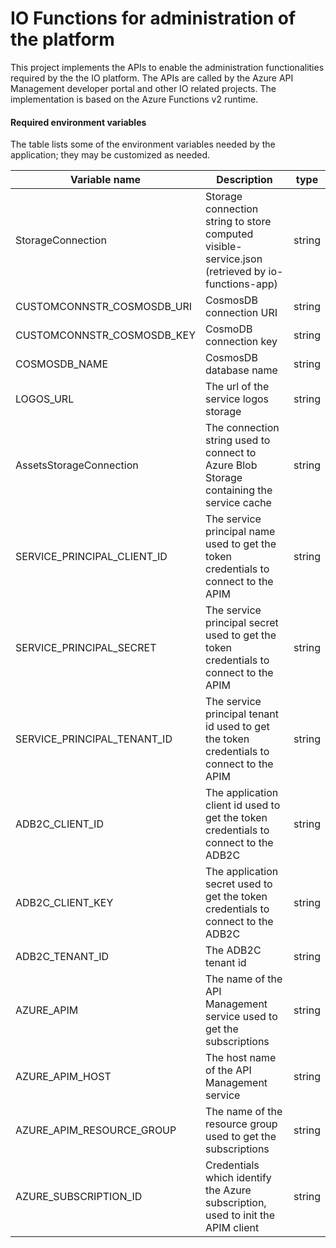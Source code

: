 # IO Functions for administration of the platform

This project implements the APIs to enable the administration functionalities required by the the IO platform. The APIs are called by the Azure API Management developer portal and other IO related projects.
The implementation is based on the Azure Functions v2 runtime.

#### Required environment variables

The table lists some of the environment variables needed by the application;
they may be customized as needed.

| Variable name                          | Description                                                                                        | type    |
| -------------------------------------- | -------------------------------------------------------------------------------------------------- | ------- |
| StorageConnection                      | Storage connection string to store computed visible-service.json (retrieved by io-functions-app)   | string  |
| CUSTOMCONNSTR_COSMOSDB_URI             | CosmosDB connection URI                                                                            | string  |
| CUSTOMCONNSTR_COSMOSDB_KEY             | CosmoDB connection key                                                                             | string  |
| COSMOSDB_NAME                          | CosmosDB database name                                                                             | string  |
| LOGOS_URL                              | The url of the service logos storage                                                               | string  |
| AssetsStorageConnection                | The connection string used to connect to Azure Blob Storage containing the service cache           | string  |
| SERVICE_PRINCIPAL_CLIENT_ID            | The service principal name used to get the token credentials to connect to the APIM                | string  |
| SERVICE_PRINCIPAL_SECRET               | The service principal secret used to get the token credentials to connect to the APIM              | string  |
| SERVICE_PRINCIPAL_TENANT_ID            | The service principal tenant id used to get the token credentials to connect to the APIM           | string  |
| ADB2C_CLIENT_ID                        | The application client id used to get the token credentials to connect to the ADB2C                | string  |
| ADB2C_CLIENT_KEY                       | The application secret used to get the token credentials to connect to the ADB2C                   | string  |
| ADB2C_TENANT_ID                        | The ADB2C tenant id                                                                                | string  |
| AZURE_APIM                             | The name of the API Management service used to get the subscriptions                               | string  |
| AZURE_APIM_HOST                        | The host name of the API Management service                                                        | string  |
| AZURE_APIM_RESOURCE_GROUP              | The name of the resource group used to get the subscriptions                                       | string  |
| AZURE_SUBSCRIPTION_ID                  | Credentials which identify the Azure subscription, used to init the APIM  client                   | string  | 
